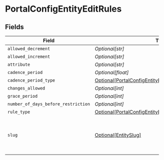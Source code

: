 # PortalConfigEntityEditRules


## Fields

| Field                                                                                                                         | Type                                                                                                                          | Required                                                                                                                      | Description                                                                                                                   | Example                                                                                                                       |
| ----------------------------------------------------------------------------------------------------------------------------- | ----------------------------------------------------------------------------------------------------------------------------- | ----------------------------------------------------------------------------------------------------------------------------- | ----------------------------------------------------------------------------------------------------------------------------- | ----------------------------------------------------------------------------------------------------------------------------- |
| `allowed_decrement`                                                                                                           | *Optional[str]*                                                                                                               | :heavy_minus_sign:                                                                                                            | N/A                                                                                                                           | 10%                                                                                                                           |
| `allowed_increment`                                                                                                           | *Optional[str]*                                                                                                               | :heavy_minus_sign:                                                                                                            | N/A                                                                                                                           | 10%                                                                                                                           |
| `attribute`                                                                                                                   | *Optional[str]*                                                                                                               | :heavy_minus_sign:                                                                                                            | N/A                                                                                                                           | first_name                                                                                                                    |
| `cadence_period`                                                                                                              | *Optional[float]*                                                                                                             | :heavy_minus_sign:                                                                                                            | N/A                                                                                                                           | 1                                                                                                                             |
| `cadence_period_type`                                                                                                         | [Optional[PortalConfigEntityEditRulesCadencePeriodType]](../../models/shared/portalconfigentityeditrulescadenceperiodtype.md) | :heavy_minus_sign:                                                                                                            | N/A                                                                                                                           |                                                                                                                               |
| `changes_allowed`                                                                                                             | *Optional[int]*                                                                                                               | :heavy_minus_sign:                                                                                                            | N/A                                                                                                                           | 1                                                                                                                             |
| `grace_period`                                                                                                                | *Optional[int]*                                                                                                               | :heavy_minus_sign:                                                                                                            | N/A                                                                                                                           | 1                                                                                                                             |
| `number_of_days_before_restriction`                                                                                           | *Optional[int]*                                                                                                               | :heavy_minus_sign:                                                                                                            | N/A                                                                                                                           | 10                                                                                                                            |
| `rule_type`                                                                                                                   | [Optional[PortalConfigEntityEditRulesRuleType]](../../models/shared/portalconfigentityeditrulesruletype.md)                   | :heavy_minus_sign:                                                                                                            | N/A                                                                                                                           |                                                                                                                               |
| `slug`                                                                                                                        | [Optional[EntitySlug]](../../models/shared/entityslug.md)                                                                     | :heavy_minus_sign:                                                                                                            | URL-friendly identifier for the entity schema                                                                                 | contact                                                                                                                       |